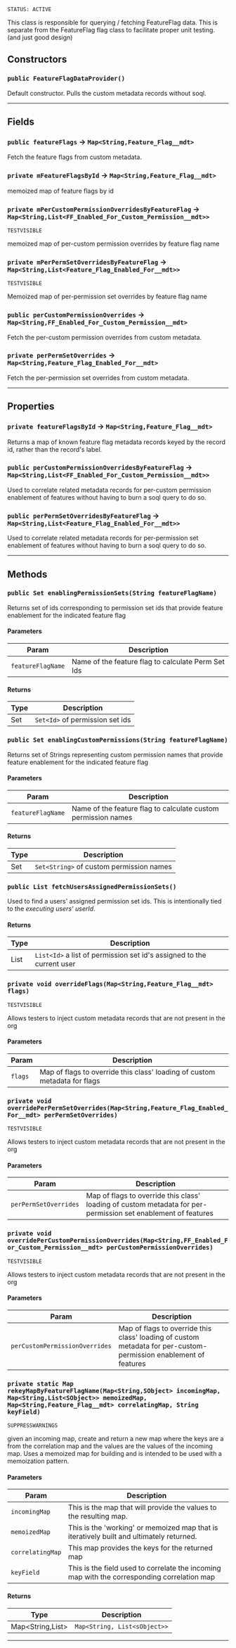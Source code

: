 `STATUS: ACTIVE`

This class is responsible for querying / fetching FeatureFlag data. This is separate from the
FeatureFlag flag class to facilitate proper unit testing. (and just good design)

## Constructors

### `public FeatureFlagDataProvider()`

Default constructor. Pulls the custom metadata records without soql.

---

## Fields

### `public featureFlags` → `Map<String,Feature_Flag__mdt>`

Fetch the feature flags from custom metadata.

### `private mFeatureFlagsById` → `Map<String,Feature_Flag__mdt>`

memoized map of feature flags by id

### `private mPerCustomPermissionOverridesByFeatureFlag` → `Map<String,List<FF_Enabled_For_Custom_Permission__mdt>>`

`TESTVISIBLE`

memoized map of per-custom permission overrides by feature flag name

### `private mPerPermSetOverridesByFeatureFlag` → `Map<String,List<Feature_Flag_Enabled_For__mdt>>`

`TESTVISIBLE`

Memoized map of per-permission set overrides by feature flag name

### `public perCustomPermissionOverrides` → `Map<String,FF_Enabled_For_Custom_Permission__mdt>`

Fetch the per-custom permission overrides from custom metadata.

### `private perPermSetOverrides` → `Map<String,Feature_Flag_Enabled_For__mdt>`

Fetch the per-permission set overrides from custom metadata.

---

## Properties

### `private featureFlagsById` → `Map<String,Feature_Flag__mdt>`

Returns a map of known feature flag metadata records keyed by the record id, rather than the record's label.

### `public perCustomPermissionOverridesByFeatureFlag` → `Map<String,List<FF_Enabled_For_Custom_Permission__mdt>>`

Used to correlate related metadata records for per-custom permission enablement of features without having to burn a soql query to do so.

### `public perPermSetOverridesByFeatureFlag` → `Map<String,List<Feature_Flag_Enabled_For__mdt>>`

Used to correlate related metadata records for per-permission set enablement of features without having to burn a soql query to do so.

---

## Methods

### `public Set enablingPermissionSets(String featureFlagName)`

Returns set of ids corresponding to permission set ids that provide feature enablement for the indicated feature flag

#### Parameters

| Param             | Description                                        |
| ----------------- | -------------------------------------------------- |
| `featureFlagName` | Name of the feature flag to calculate Perm Set Ids |

#### Returns

| Type        | Description                     |
| ----------- | ------------------------------- |
| Set<String> | `Set<Id>` of permission set ids |

### `public Set enablingCustomPermissions(String featureFlagName)`

Returns set of Strings representing custom permission names that provide feature enablement for the indicated feature flag

#### Parameters

| Param             | Description                                                   |
| ----------------- | ------------------------------------------------------------- |
| `featureFlagName` | Name of the feature flag to calculate custom permission names |

#### Returns

| Type        | Description                              |
| ----------- | ---------------------------------------- |
| Set<String> | `Set<String>` of custom permission names |

### `public List fetchUsersAssignedPermissionSets()`

Used to find a users' assigned permission set ids. This is intentionally tied to the _executing users' userId_.

#### Returns

| Type         | Description                                                           |
| ------------ | --------------------------------------------------------------------- |
| List<String> | `List<Id>` a list of permission set id's assigned to the current user |

### `private void overrideFlags(Map<String,Feature_Flag__mdt> flags)`

`TESTVISIBLE`

Allows testers to inject custom metadata records that are not present in the org

#### Parameters

| Param   | Description                                                               |
| ------- | ------------------------------------------------------------------------- |
| `flags` | Map of flags to override this class' loading of custom metadata for flags |

### `private void overridePerPermSetOverrides(Map<String,Feature_Flag_Enabled_For__mdt> perPermSetOverrides)`

`TESTVISIBLE`

Allows testers to inject custom metadata records that are not present in the org

#### Parameters

| Param                 | Description                                                                                                   |
| --------------------- | ------------------------------------------------------------------------------------------------------------- |
| `perPermSetOverrides` | Map of flags to override this class' loading of custom metadata for per-permission set enablement of features |

### `private void overridePerCustomPermissionOverrides(Map<String,FF_Enabled_For_Custom_Permission__mdt> perCustomPermissionOverrides)`

`TESTVISIBLE`

Allows testers to inject custom metadata records that are not present in the org

#### Parameters

| Param                          | Description                                                                                                      |
| ------------------------------ | ---------------------------------------------------------------------------------------------------------------- |
| `perCustomPermissionOverrides` | Map of flags to override this class' loading of custom metadata for per-custom-permission enablement of features |

### `private static Map rekeyMapByFeatureFlagName(Map<String,SObject> incomingMap, Map<String,List<SObject>> memoizedMap, Map<String,Feature_Flag__mdt> correlatingMap, String keyField)`

`SUPPRESSWARNINGS`

given an incoming map, create and return a new map where the keys are a from the correlation map and the values are the values of the incoming map. Uses a memoized map for building and is intended to be used with a memoization pattern.

#### Parameters

| Param            | Description                                                                                 |
| ---------------- | ------------------------------------------------------------------------------------------- |
| `incomingMap`    | This is the map that will provide the values to the resulting map.                          |
| `memoizedMap`    | This is the 'working' or memoized map that is iteratively built and ultimately returned.    |
| `correlatingMap` | This map provides the keys for the returned map                                             |
| `keyField`       | This is the field used to correlate the incoming map with the corresponding correlation map |

#### Returns

| Type                      | Description                  |
| ------------------------- | ---------------------------- |
| Map<String,List<SObject>> | `Map<String, List<sObject>>` |

---
